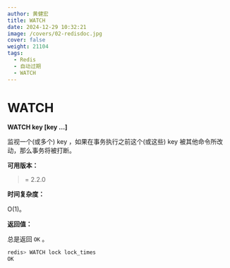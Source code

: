 ```yaml
---
author: 黄健宏
title: WATCH
date: 2024-12-29 10:32:21
image: /covers/02-redisdoc.jpg
cover: false
weight: 21104
tags:
  - Redis
  - 自动过期
  - WATCH
---
```


# WATCH

**WATCH key [key …]**

监视一个(或多个) key ，如果在事务执行之前这个(或这些) key 被其他命令所改动，那么事务将被打断。

**可用版本：**

>= 2.2.0

**时间复杂度：**

O(1)。

**返回值：**

总是返回 `OK` 。

```bash
redis> WATCH lock lock_times
OK
```